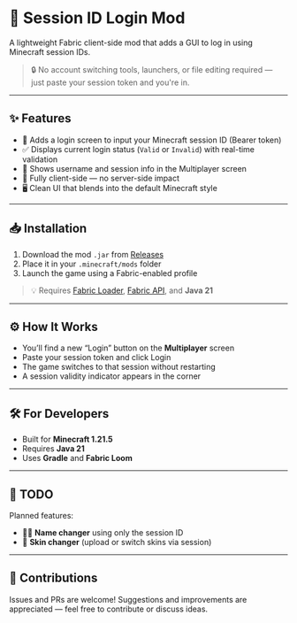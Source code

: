 # 🪪 Session ID Login Mod

A lightweight Fabric client-side mod that adds a GUI to log in using Minecraft session IDs.

> 🔒 No account switching tools, launchers, or file editing required — just paste your session token and you're in.

---

## ✨ Features

- 🧩 Adds a login screen to input your Minecraft session ID (Bearer token)
- ✅ Displays current login status (`Valid` or `Invalid`) with real-time validation
- 💬 Shows username and session info in the Multiplayer screen
- 🎯 Fully client-side — no server-side impact
- 🖥️ Clean UI that blends into the default Minecraft style

---

## 📥 Installation

1. Download the mod `.jar` from [Releases](https://github.com/Majanito/Fabric-Session-Login/releases)
2. Place it in your `.minecraft/mods` folder
3. Launch the game using a Fabric-enabled profile

> 💡 Requires [Fabric Loader](https://fabricmc.net/use/), [Fabric API](https://modrinth.com/mod/fabric-api), and **Java 21**

---

## ⚙️ How It Works

- You’ll find a new “Login” button on the **Multiplayer** screen
- Paste your session token and click Login
- The game switches to that session without restarting
- A session validity indicator appears in the corner

---

## 🛠️ For Developers

- Built for **Minecraft 1.21.5**
- Requires **Java 21**
- Uses **Gradle** and **Fabric Loom**

---

## 📝 TODO

Planned features:

- 🧑‍🎤 **Name changer** using only the session ID
- 🎨 **Skin changer** (upload or switch skins via session)

---

## 🤝 Contributions

Issues and PRs are welcome! Suggestions and improvements are appreciated — feel free to contribute or discuss ideas.
